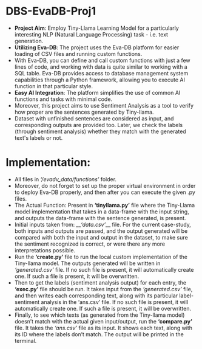 # DBS-EvaDB-Proj1

* **Project Aim**: Employ Tiny-Llama Learning Model for a particularly interesting NLP  (Natural Language Processing) task - i.e. text generation.
* **Utilizing Eva-DB**: The project uses the Eva-DB platform for easier loading of CSV files and running custom functions.
* With Eva-DB, you can define and call custom functions with just a few lines of code, and working with data is quite similar to working with a SQL table. Eva-DB provides access to database management system capabilities through a Python framework, allowing you to execute AI function in that particular style.
* **Easy AI Integration**: The platform simplifies the use of common AI functions and tasks with minimal code.
* Moreover, this project aims to use Sentiment Analysis as a tool to verify how proper are the sentences generated by Tiny-llama. 
* Dataset with unfinished sentences are considered as input, and corresponding outputs are provided too. Later, we check the labels (through sentiment analysis) whether they match with the generated text's labels or not.

# Implementation:
* All files in *‘/evadv_data/functions’* folder. 
* Moreover, do not forget to set up the proper virtual environment in order to deploy Eva-DB properly, and then after you can execute the given .py files.
* The Actual Function: Present in **‘tinyllama.py’** file where the Tiny-Llama model implementation that takes in a data-frame with the input string, and outputs the data-frame with the sentence generated, is present.
* Initial inputs taken from: *__‘data.csv’*__ file. For the current case-study, both inputs and outputs are passed, and the output generated will be compared with both the input and output in the dataset, to make sure the sentiment recognized is correct, or were there any more interpretations possible.
* Run the **‘create.py’** file to run the local custom implementation of the Tiny-llama model. The outputs generated will be written in *‘generated.csv’* file. If no such file is present, it will automatically create one. If such a file is present, it will be overwritten.
* Then to get the labels (sentiment analysis output) for each entry, the **‘exec.py’** file should be run. It takes input from the *‘generated.csv’* file, and then writes each corresponding text, along with its particular label-sentiment analysis in the ‘ans.csv’ file. If no such file is present, it will automatically create one. If such a file is present, it will be overwritten.
* Finally, to see which texts (as generated from the Tiny-llama model) doesn’t match with the actual given input/output, run the **‘compare.py’** file. It takes the *‘ans.csv’* file as its input. It shows each text, along with its ID where the labels don’t match. The output will be printed in the terminal. 
